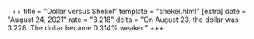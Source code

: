 +++
title = "Dollar versus Shekel"
template = "shekel.html"
[extra]
date = "August 24, 2021"
rate = "3.218"
delta = "On August 23, the dollar was 3.228. The dollar became 0.314% weaker."
+++
